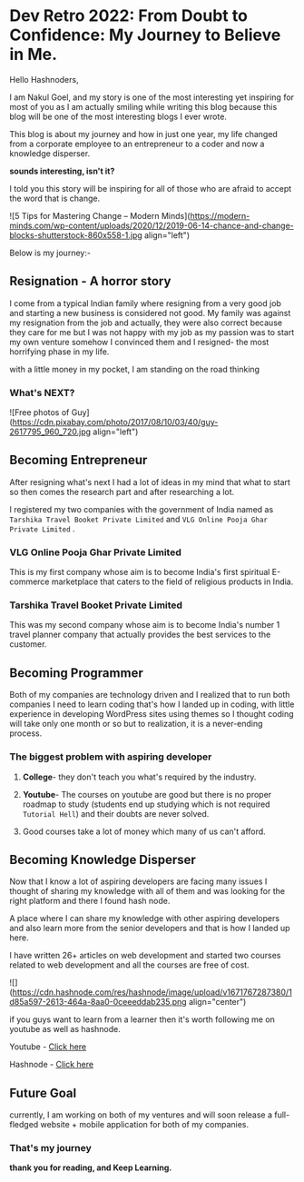 # Dev Retro 2022: From Doubt to Confidence: My Journey to Believe in Me.

Hello Hashnoders,

I am Nakul Goel, and my story is one of the most interesting yet inspiring for most of you as I am actually smiling while writing this blog because this blog will be one of the most interesting blogs I ever wrote.

This blog is about my journey and how in just one year, my life changed from a corporate employee to an entrepreneur to a coder and now a knowledge disperser.

**sounds interesting, isn't it?**

I told you this story will be inspiring for all of those who are afraid to accept the word that is change.

![5 Tips for Mastering Change – Modern Minds](https://modern-minds.com/wp-content/uploads/2020/12/2019-06-14-chance-and-change-blocks-shutterstock-860x558-1.jpg align="left")

Below is my journey:-

## Resignation - A horror story

I come from a typical Indian family where resigning from a very good job and starting a new business is considered not good. My family was against my resignation from the job and actually, they were also correct because they care for me but I was not happy with my job as my passion was to start my own venture somehow I convinced them and I resigned- the most horrifying phase in my life.

with a little money in my pocket, I am standing on the road thinking

### What's NEXT?

![Free photos of Guy](https://cdn.pixabay.com/photo/2017/08/10/03/40/guy-2617795_960_720.jpg align="left")

## Becoming Entrepreneur

After resigning what's next I had a lot of ideas in my mind that what to start so then comes the research part and after researching a lot.

I registered my two companies with the government of India named as `Tarshika Travel Booket Private Limited` and `VLG Online Pooja Ghar Private Limited` .

### VLG Online Pooja Ghar Private Limited

This is my first company whose aim is to become India's first spiritual E-commerce marketplace that caters to the field of religious products in India.

### Tarshika Travel Booket Private Limited

This was my second company whose aim is to become India's number 1 travel planner company that actually provides the best services to the customer.

## Becoming Programmer

Both of my companies are technology driven and I realized that to run both companies I need to learn coding that's how I landed up in coding, with little experience in developing WordPress sites using themes so I thought coding will take only one month or so but to realization, it is a never-ending process.

### The biggest problem with aspiring developer

1.  **College**\- they don't teach you what's required by the industry.
    
2.  **Youtube**\- The courses on youtube are good but there is no proper roadmap to study (students end up studying which is not required `Tutorial Hell`) and their doubts are never solved.
    
3.  Good courses take a lot of money which many of us can't afford.
    

## Becoming Knowledge Disperser

Now that I know a lot of aspiring developers are facing many issues I thought of sharing my knowledge with all of them and was looking for the right platform and there I found hash node.

A place where I can share my knowledge with other aspiring developers and also learn more from the senior developers and that is how I landed up here.

I have written 26+ articles on web development and started two courses related to web development and all the courses are free of cost.

![](https://cdn.hashnode.com/res/hashnode/image/upload/v1671767287380/1d85a597-2613-464a-8aa0-0ceeeddab235.png align="center")

if you guys want to learn from a learner then it's worth following me on youtube as well as hashnode.

Youtube - [Click here](https://www.youtube.com/channel/UCS_0LK2cA_y4Lfl6tUfdQgw)

Hashnode - [Click here](https://01nakulgoel.hashnode.dev/)

## Future Goal

currently, I am working on both of my ventures and will soon release a full-fledged website + mobile application for both of my companies.

### That's my journey

**thank you for reading, and Keep Learning.**